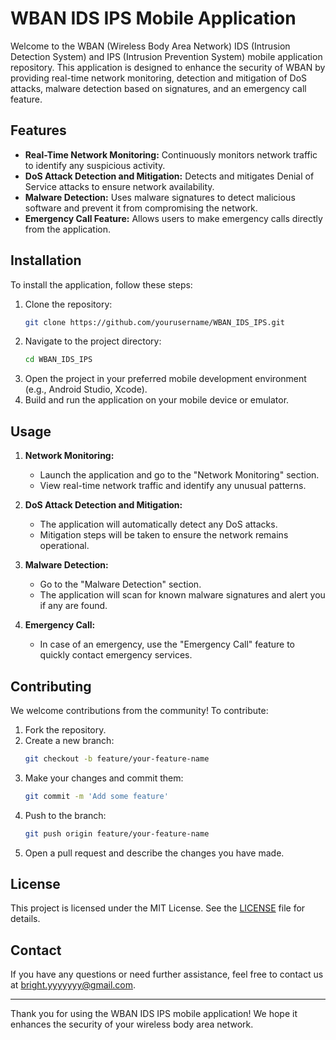 # WBAN IDS IPS Mobile Application

Welcome to the WBAN (Wireless Body Area Network) IDS (Intrusion Detection System) and IPS (Intrusion Prevention System) mobile application repository. This application is designed to enhance the security of WBAN by providing real-time network monitoring, detection and mitigation of DoS attacks, malware detection based on signatures, and an emergency call feature.

## Features

- **Real-Time Network Monitoring:** Continuously monitors network traffic to identify any suspicious activity.
- **DoS Attack Detection and Mitigation:** Detects and mitigates Denial of Service attacks to ensure network availability.
- **Malware Detection:** Uses malware signatures to detect malicious software and prevent it from compromising the network.
- **Emergency Call Feature:** Allows users to make emergency calls directly from the application.

## Installation

To install the application, follow these steps:

1. Clone the repository:
    ```bash
    git clone https://github.com/yourusername/WBAN_IDS_IPS.git
    ```
2. Navigate to the project directory:
    ```bash
    cd WBAN_IDS_IPS
    ```
3. Open the project in your preferred mobile development environment (e.g., Android Studio, Xcode).
4. Build and run the application on your mobile device or emulator.

## Usage

1. **Network Monitoring:**
   - Launch the application and go to the "Network Monitoring" section.
   - View real-time network traffic and identify any unusual patterns.

2. **DoS Attack Detection and Mitigation:**
   - The application will automatically detect any DoS attacks.
   - Mitigation steps will be taken to ensure the network remains operational.

3. **Malware Detection:**
   - Go to the "Malware Detection" section.
   - The application will scan for known malware signatures and alert you if any are found.

4. **Emergency Call:**
   - In case of an emergency, use the "Emergency Call" feature to quickly contact emergency services.

## Contributing

We welcome contributions from the community! To contribute:

1. Fork the repository.
2. Create a new branch:
    ```bash
    git checkout -b feature/your-feature-name
    ```
3. Make your changes and commit them:
    ```bash
    git commit -m 'Add some feature'
    ```
4. Push to the branch:
    ```bash
    git push origin feature/your-feature-name
    ```
5. Open a pull request and describe the changes you have made.

## License

This project is licensed under the MIT License. See the [LICENSE](LICENSE) file for details.

## Contact

If you have any questions or need further assistance, feel free to contact us at bright.yyyyyyy@gmail.com.

---

Thank you for using the WBAN IDS IPS mobile application! We hope it enhances the security of your wireless body area network.
